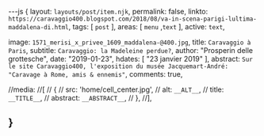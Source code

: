 ---js
{
  layout:    `layouts/post/item.njk`,
  permalink: false,
  linkto:    `https://caravaggio400.blogspot.com/2018/08/va-in-scena-parigi-lultima-maddalena-di.html`,
  tags:      [ `post` ],
  areas:     [ `menu` ,`text` ],
  active:    `text`,
  
  image:     `1571_merisi_x_privee_1609_maddalena-@400.jpg`,
  title:     `Caravaggio à Paris`,
  subtitle:  `Caravaggio: la Madeleine perdue?`,
  author:    "Prosperin delle grottesche",
  date:      "2019-01-23",
  hdates:     [ "23 janvier 2019" ],
  abstract:  `Sur le site Caravaggio400, l'exposition du musée Jacquemart-André: "Caravage à Rome, amis & ennemis"`,
  comments:  true,

  //media:
  //[
  //  {
  //    src:      'home/cell_center.jpg',
  //    alt:      `__ALT__`,
  //    title:    `__TITLE__`,
  //    abstract: `__ABSTRACT__`,
  //  },
  //],

}
---
